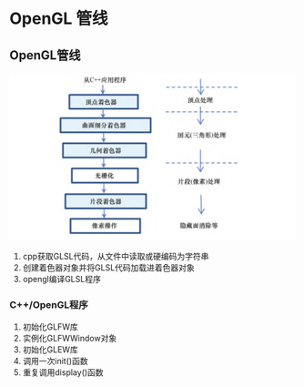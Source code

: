 # OpenGL 管线
## OpenGL管线
![opengl pipeline](../asset/blog/opengl_pipeline.png)
1. cpp获取GLSL代码，从文件中读取或硬编码为字符串
2. 创建着色器对象并将GLSL代码加载进着色器对象
3. opengl编译GLSL程序
### C++/OpenGL程序
1. 初始化GLFW库
2. 实例化GLFWWindow对象
3. 初始化GLEW库
4. 调用一次init()函数
5. 重复调用display()函数
